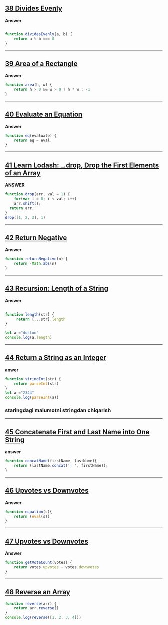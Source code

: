 ## [38 Divides Evenly ]() 

**Answer**

```js

function dividesEvenly(a, b) {
	return a % b === 0
}

```
-------------------------------------------------

## [39 Area of a Rectangle](https://edabit.com/challenge/g6b9HqkXqWu6GpfTo)

**Answer**

```js
function area(h, w) {
	return h > 0 && w > 0 ? h * w : -1
}
```
---------------------------------------------

## [40 Evaluate an Equation](https://edabit.com/challenge/n2bFd2enCnHJkTwsK)

**Answer**

```js
function eq(evaluate) {
	return eq = eval;
}
```
-------------------------------------------------

## [41 Learn Lodash: _.drop, Drop the First Elements of an Array](https://edabit.com/challenge/NMdKxEradTmpNnomZ)

**ANSWER**
```js
function drop(arr, val = 1) {
    for(var i = 0; i < val; i++)
    arr.shift();
  return arr;
}
drop([1, 2, 3], 1)
```
--------------------------------------------------

## [42 Return Negative](https://edabit.com/challenge/iDxwkarcJcmkDA8tq)
**Answer**
```js
function returnNegative(n) {
	return -Math.abs(n)
}
```
--------------------------------------------------

## [43 Recursion: Length of a String]()

**Answer**

```js

function length(str) {
	 return [...str].length
}

let a ="doston"
console.log(a.length)
```
---------------------------------------------------

## [44 Return a String as an Integer](https://edabit.com/challenge/rGsgEswWuW339yNxY)

**anwer**

```js
function stringInt(str) {
	return parseInt(str)
}
let a ="2344"
console.log(parseInt(a))
```
### staringdagi malumotni stringdan chiqarish


-------------------------------------------

## [45 Concatenate First and Last Name into One String](https://edabit.com/challenge/RQwdZmtrW8mCnuCMN)

**answer**

```js
function concatName(firstName, lastName){
	return (lastName.concat(', ', firstName));
}
```
-----------------------------------------------------

## [46 Upvotes vs Downvotes](https://edabit.com/challenge/654ABGmNS5GqscE8C)
**Answer**
```js
function equation(s){
	return (eval(s))
}
```
------------------------------------------------------

## [47 Upvotes vs Downvotes](https://edabit.com/challenge/654ABGmNS5GqscE8C)
**Answer**
```js
function getVoteCount(votes) {
	return votes.upvotes - votes.downvotes
}
```
-----------------------------------------------------

## [48 Reverse an Array ](https://edabit.com/challenge/kJQYTCCWSnzhXG9dn)
```js
function reverse(arr) {
	return arr.reverse()
}
console.log(reverse([1, 2, 3, 4]))
```